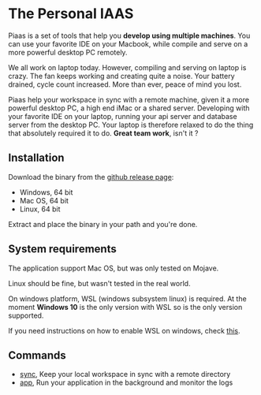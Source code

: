 # The Personal IAAS 

Piaas is a set of tools that help you **develop using multiple machines**.
You can use your favorite IDE on your Macbook, while compile and serve on a more
powerful desktop PC remotely.

We all work on laptop today. However, compiling and serving on laptop
is crazy. The fan keeps working and creating quite a noise. Your battery
drained, cycle count increased. More than ever, peace of mind you lost.

Piaas help your workspace in sync with a remote machine, given it a 
more powerful desktop PC, a high end iMac or a shared server. Developing with
your favorite IDE on your laptop, running your api server and database server
from the desktop PC. Your laptop is therefore relaxed to do the thing that 
absolutely required it to do. **Great team work**, isn't it ? 

## Installation

Download the binary from the [github release page](https://github.com/sohoffice/piaas/releases/latest):

- Windows, 64 bit
- Mac OS, 64 bit
- Linux, 64 bit

Extract and place the binary in your path and you're done.

## System requirements

The application support Mac OS, but was only tested on Mojave.

Linux should be fine, but wasn't tested in the real world.

On windows platform, WSL (windows subsystem linux) is required. At the
moment **Windows 10** is the only version with WSL so is the only version
supported.

If you need instructions on how to enable WSL on windows, check [this](https://docs.microsoft.com/en-us/windows/wsl/install-win10).

## Commands

- [sync](documents/Sync.md), Keep your local workspace in sync with a remote directory
- [app](documents/App.md), Run your application in the background and monitor the logs


